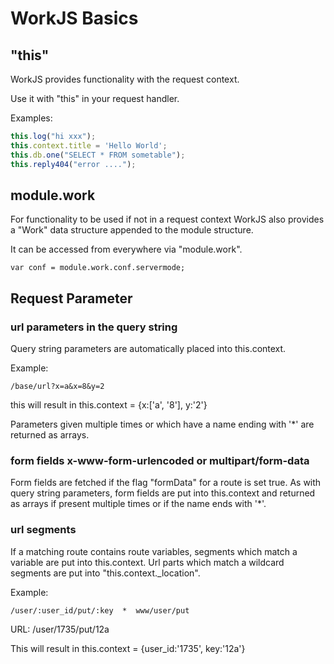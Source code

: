# WorkJS Basics

## "this"

WorkJS provides functionality with the request context.

Use it with "this" in your request handler.

Examples:
~~~javascript
this.log("hi xxx");   
this.context.title = 'Hello World';
this.db.one("SELECT * FROM sometable");
this.reply404("error ....");
~~~

## module.work

For functionality to be used if not in a request context
WorkJS also provides a "Work" data structure appended to the module structure.

It can be accessed from everywhere via "module.work".

~~~
var conf = module.work.conf.servermode;
~~~

## Request Parameter

### url parameters in the query string

Query string parameters are automatically placed into this.context.

Example:
~~~
/base/url?x=a&x=8&y=2
~~~

this will result in this.context = {x:['a', '8'], y:'2'}

Parameters given multiple times or which have a name ending with '*' 
are returned as arrays.

### form fields x-www-form-urlencoded or multipart/form-data

Form fields are fetched if the flag "formData" for a route is set true.
As with query string parameters, form fields are put into this.context
and returned as arrays if present multiple times or if the name ends with '*'.

### url segments

If a matching route contains route variables,
segments which match a variable are put into this.context.
Url parts which match a wildcard segments are put into "this.context._location".

Example:
~~~nohighlight
/user/:user_id/put/:key  *  www/user/put
~~~

URL: /user/1735/put/12a

This will result in this.context = {user_id:'1735', key:'12a'}

